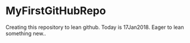 # MyFirstGitHubRepo
Creating this repository to lean github. Today is 17Jan2018. Eager to lean something new..
